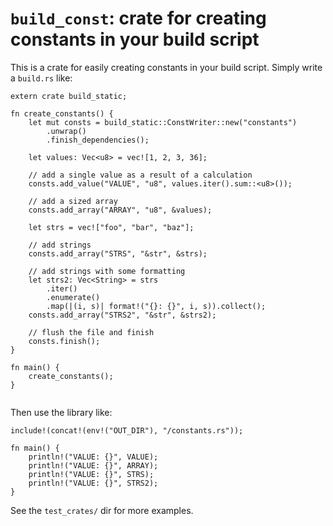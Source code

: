 # `build_const`: crate for creating constants in your build script

This is a crate for easily creating constants in your build script.
Simply write a `build.rs` like:
```
extern crate build_static;

fn create_constants() {
    let mut consts = build_static::ConstWriter::new("constants")
        .unwrap()
        .finish_dependencies();

    let values: Vec<u8> = vec![1, 2, 3, 36];

    // add a single value as a result of a calculation
    consts.add_value("VALUE", "u8", values.iter().sum::<u8>());

    // add a sized array
    consts.add_array("ARRAY", "u8", &values);

    let strs = vec!["foo", "bar", "baz"];

    // add strings
    consts.add_array("STRS", "&str", &strs);

    // add strings with some formatting
    let strs2: Vec<String> = strs
        .iter()
        .enumerate()
        .map(|(i, s)| format!("{}: {}", i, s)).collect();
    consts.add_array("STRS2", "&str", &strs2);

    // flush the file and finish
    consts.finish();
}

fn main() {
    create_constants();
}


```

Then use the library like:
```
include!(concat!(env!("OUT_DIR"), "/constants.rs"));

fn main() {
    println!("VALUE: {}", VALUE);
    println!("VALUE: {}", ARRAY);
    println!("VALUE: {}", STRS);
    println!("VALUE: {}", STRS2);
}

```

See the `test_crates/` dir for more examples.
